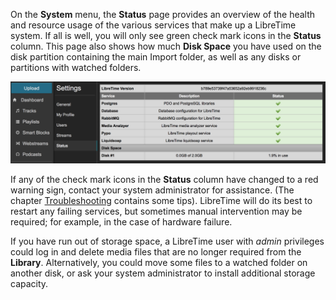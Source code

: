 On the **System** menu, the **Status** page provides an overview of the health and resource usage of the various services that make up a LibreTime system. If all is well, you will only see green check mark icons in the **Status** column. This page also shows how much **Disk Space** you have used on the disk partition containing the main Import folder, as well as any disks or partitions with watched folders.

![](static/Screenshot521-System_status_240.png)

If any of the check mark icons in the **Status** column have changed to a red warning sign, contact your system administrator for assistance. (The chapter [Troubleshooting](../troubleshooting/index.md) contains some tips). LibreTime will do its best to restart any failing services, but sometimes manual intervention may be required; for example, in the case of hardware failure.

If you have run out of storage space, a LibreTime user with *admin* privileges could log in and delete media files that are no longer required from the **Library**. Alternatively, you could move some files to a watched folder on another disk, or ask your system administrator to install additional storage capacity.
